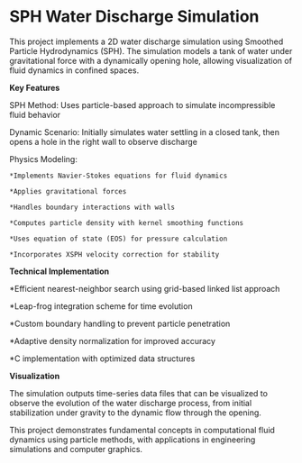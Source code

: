 # SPH Water Discharge Simulation
This project implements a 2D water discharge simulation using Smoothed Particle Hydrodynamics (SPH). The simulation models a tank of water under gravitational force with a dynamically opening hole, allowing visualization of fluid dynamics in confined spaces.

**Key Features**
  
  SPH Method: Uses particle-based approach to simulate incompressible fluid behavior
  
  Dynamic Scenario: Initially simulates water settling in a closed tank, then opens a hole in the right wall to observe discharge

  Physics Modeling:
  
    *Implements Navier-Stokes equations for fluid dynamics
    
    *Applies gravitational forces
    
    *Handles boundary interactions with walls
    
    *Computes particle density with kernel smoothing functions
    
    *Uses equation of state (EOS) for pressure calculation
    
    *Incorporates XSPH velocity correction for stability

**Technical Implementation**

  *Efficient nearest-neighbor search using grid-based linked list approach
  
  *Leap-frog integration scheme for time evolution
  
  *Custom boundary handling to prevent particle penetration
  
  *Adaptive density normalization for improved accuracy
  
  *C implementation with optimized data structures

**Visualization**

The simulation outputs time-series data files that can be visualized to observe the evolution of the water discharge process, from initial stabilization under gravity to the dynamic flow through the opening.

This project demonstrates fundamental concepts in computational fluid dynamics using particle methods, with applications in engineering simulations and computer graphics.
